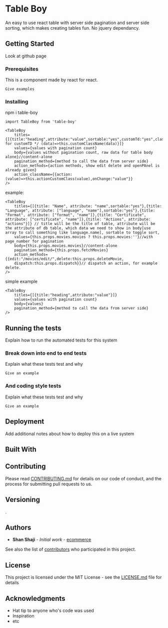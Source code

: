 
# Table Boy

An easy to use react table with server side pagination and server side sorting, which makes creating tables fun. No jquery dependancy.

## Getting Started

Look at github page

### Prerequisites

This is a component made by react for react.
```
Give examples
```

### Installing

npm i table-boy
```
import TableBoy from 'table-boy'
```

```
<TableBoy 
    titles={[{title:"heading",attribute:"value",sortable:"yes",customTd:"yes",className:"class"/*or for customTD */ (data)=>this.customClassName(data)}]}  
    values={values with pagination count}
    body={values without pagination count, raw data for table body alone}//content-alone
    pagination_method={method to call the data from server side}
    action_methods={action methods, show edit delete and openPAnel is already given}
    action_className={{action:(value)=>this.actionCustomClass(value),onChange:"value"}}
/>
```
example:

```
<TableBoy 
    titles={[{title: "Name", attribute: "name",sortable:"yes"},{title: "Language", attribute: ["language", "name"],sortable:"yes"},{title: "Format", attribute: ["format", "name"]},{title: "Certificate", attribute: ["certificate", "name"]},{title: "Actions", attribute: "actions"}]} // title will be the title of table, attribute will be the attribute of db table, which data we need to show in body[use array to call something like language.name], sortable to toggle sort, 
    values={this.props.movies.movies ? this.props.movies:''}//with page_number for pagination
    body={this.props.movies.movies}//content-alone
    pagination_method={this.props.fetchMovies}
    action_methods={{edit:"/movies/edit/",delete:this.props.deleteMovie,
    dispatch:this.props.dispatch}}// dispatch an action, for example delete.
/>
```
simple example 
```
<TableBoy 
    titles={[{title:"heading",attribute:"value"}]}  
    values={values with pagination count}
    body={values}
    pagination_method={method to call the data from server side}
/>

```


## Running the tests

Explain how to run the automated tests for this system

### Break down into end to end tests

Explain what these tests test and why

```
Give an example
```

### And coding style tests

Explain what these tests test and why

```
Give an example
```

## Deployment

Add additional notes about how to deploy this on a live system

## Built With



## Contributing

Please read [CONTRIBUTING.md](https://github.com/shanshaji/table-boy/blob/master/CODE_OF_CONDUCT.md) for details on our code of conduct, and the process for submitting pull requests to us.

## Versioning

. 

## Authors

* **Shan Shaji** - *Initial work* - [ecommerce](https://github.com/shanshaji/Ecommerce)

See also the list of [contributors](https://github.com/shanshaji/table-boy/contributors) who participated in this project.

## License

This project is licensed under the MIT License - see the [LICENSE.md](LICENSE.md) file for details

## Acknowledgments

* Hat tip to anyone who's code was used
* Inspiration
* etc
